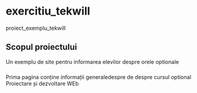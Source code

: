 # exercitiu_tekwill
proiect_exemplu_tekwill

##  Scopul proiectului
Un  exemplu de site pentru informarea elevilor despre orele optionale

###
Prima pagina conține informații generaledespre de
despre cursul optional Proiectare și dezvoltare WEb
